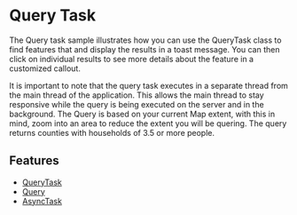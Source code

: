 # Query Task
The Query task sample illustrates how you can use the QueryTask class to find features that and display the results in a toast message. You can then click on individual results to see more details about the feature in a customized callout. 

It is important to note that the query task executes in a separate thread from the main thread of the application. This allows the main thread to stay responsive while the query is being executed on the server and in the background. The Query is based on your current Map extent, with this in mind, zoom into an area to reduce the extent you will be quering.  The query returns counties with households of 3.5 or more people.  

## Features
* [QueryTask](https://developers.arcgis.com/en/android/api-reference/reference/com/esri/core/tasks/ags/query/QueryTask.html)
* [Query](https://developers.arcgis.com/en/android/api-reference/reference/com/esri/core/tasks/ags/query/Query.html)
* [AsyncTask](http://developer.android.com/reference/android/os/AsyncTask.html)
